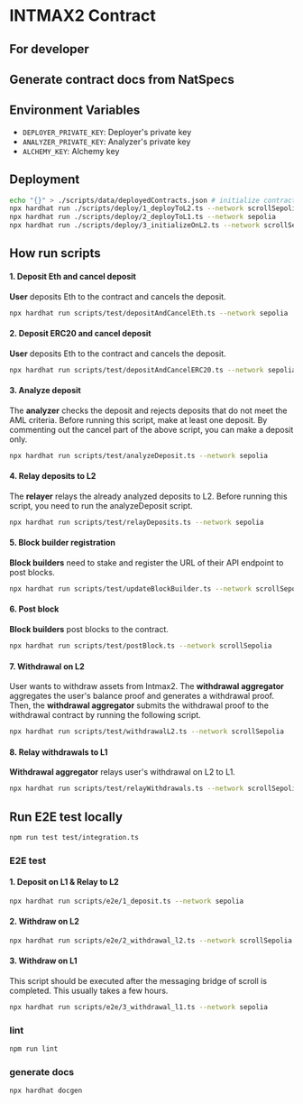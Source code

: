# INTMAX2 Contract

## For developer

## Generate contract docs from NatSpecs

## Environment Variables

- `DEPLOYER_PRIVATE_KEY`: Deployer's private key
- `ANALYZER_PRIVATE_KEY`: Analyzer's private key
- `ALCHEMY_KEY`: Alchemy key

## Deployment

```sh
echo "{}" > ./scripts/data/deployedContracts.json # initialize contract addresses
npx hardhat run ./scripts/deploy/1_deployToL2.ts --network scrollSepolia
npx hardhat run ./scripts/deploy/2_deployToL1.ts --network sepolia
npx hardhat run ./scripts/deploy/3_initializeOnL2.ts --network scrollSepolia
```

## How run scripts

#### 1. Deposit Eth and cancel deposit

**User** deposits Eth to the contract and cancels the deposit.

```sh
npx hardhat run scripts/test/depositAndCancelEth.ts --network sepolia
```

#### 2. Deposit ERC20 and cancel deposit

**User** deposits Eth to the contract and cancels the deposit.

```sh
npx hardhat run scripts/test/depositAndCancelERC20.ts --network sepolia
```

#### 3. Analyze deposit

The **analyzer** checks the deposit and rejects deposits that do not meet the AML criteria.
Before running this script, make at least one deposit.
By commenting out the cancel part of the above script, you can make a deposit only.

```sh
npx hardhat run scripts/test/analyzeDeposit.ts --network sepolia
```

#### 4. Relay deposits to L2

The **relayer** relays the already analyzed deposits to L2.
Before running this script, you need to run the analyzeDeposit script.

```sh
npx hardhat run scripts/test/relayDeposits.ts --network sepolia
```

#### 5. Block builder registration

**Block builders** need to stake and register the URL of their API endpoint to post blocks.

```sh
npx hardhat run scripts/test/updateBlockBuilder.ts --network scrollSepolia
```

#### 6. Post block

**Block builders** post blocks to the contract.

```sh
npx hardhat run scripts/test/postBlock.ts --network scrollSepolia
```

#### 7. Withdrawal on L2

User wants to withdraw assets from Intmax2. The **withdrawal aggregator** aggregates the user's balance proof and generates a withdrawal proof. Then, the **withdrawal aggregator** submits the withdrawal proof to the withdrawal contract by running the following script.

```sh
npx hardhat run scripts/test/withdrawalL2.ts --network scrollSepolia
```

#### 8. Relay withdrawals to L1

**Withdrawal aggregator** relays user's withdrawal on L2 to L1.

```sh
npx hardhat run scripts/test/relayWithdrawals.ts --network scrollSepolia
```

## Run E2E test locally

```sh
npm run test test/integration.ts
```

### E2E test

#### 1. Deposit on L1 & Relay to L2

```sh
npx hardhat run scripts/e2e/1_deposit.ts --network sepolia
```

#### 2. Withdraw on L2

```sh
npx hardhat run scripts/e2e/2_withdrawal_l2.ts --network scrollSepolia
```

#### 3. Withdraw on L1

This script should be executed after the messaging bridge of scroll is completed. This usually takes a few hours.

```sh
npx hardhat run scripts/e2e/3_withdrawal_l1.ts --network sepolia
```

### lint

```sh
npm run lint
```

### generate docs

```sh
npx hardhat docgen
```
